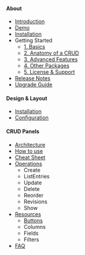 #### About

- [Introduction](/docs/{{version}}/introduction)
- [Demo](/docs/{{version}}/demo)
- [Installation](/docs/{{version}}/installation)
- Getting Started
    - [1. Basics](/docs/{{version}}/getting-started-1-basics)
    - [2. Anatomy of a CRUD](/docs/{{version}}/getting-started-2-anatomy-of-a-crud)
    - [3. Advanced Features](/docs/{{version}}/getting-started-3-advanced-features)
    - [4. Other Packages](/docs/{{version}}/getting-started-4-other-packages)
    - [5. License & Support](/docs/{{version}}/getting-started-5-license-and-support)
- [Release Notes](/docs/{{version}}/release-notes)
- [Upgrade Guide](/docs/{{version}}/upgrade-guide)

#### Design & Layout

- [Installation](/docs/{{version}}/installation)
- [Configuration](/docs/{{version}}/configuration)

#### CRUD Panels

- [Architecture](/docs/{{version}}/crud-intro)
- [How to use](/docs/{{version}}/crud-how-to-use)
- [Cheat Sheet](/docs/{{version}}/crud-cheat-sheet)
- [Operations](/docs/{{version}}/crud-operations)
    + Create
    + ListEntries
    + Update
    + Delete
    + Reorder
    + Revisions
    + Show
- [Resources](/docs/{{version}}/crud-resources)
    + [Buttons](/docs/{{version}}/crud-buttons)
    + Columns
    + Fields
    + Filters
- [FAQ](/docs/{{version}}/crud-faq)